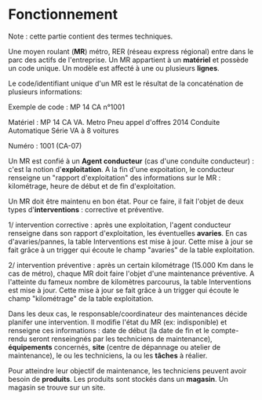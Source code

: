 # Fonctionnement

Note : cette partie contient des termes techniques.

Une moyen roulant (__MR__) métro, RER (réseau express régional) entre dans le parc des actifs de l'entreprise. 
Un MR appartient à un __matériel__ et possède un code unique.
Un modèle est affecté à une ou plusieurs __lignes__.

Le code/identifiant unique d'un MR est le résultat de la concaténation de plusieurs informations:

Exemple de code : MP 14 CA n°1001

Matériel : MP 14 CA VA. Metro Pneu appel d'offres 2014 Conduite Automatique Série VA à 8 voitures

Numéro : 1001 (CA-07)

Un MR est confié à un __Agent conducteur__ (cas d'une conduite conducteur) : c'est la notion d'__exploitation__. A la fin d'une expoitation, le conducteur renseigne un "rapport d'exploitation" des informations sur le MR : kilométrage, heure de début et de fin d'exploitation.

Un MR doit être maintenu en bon état. Pour ce faire, il fait l'objet de deux types d'__interventions__ : corrective et préventive.

1/ intervention corrective : après une exploitation, l'agent conducteur renseigne dans son rapport d'exploitation, les éventuelles __avaries__. En cas d'avaries/pannes, la table Interventions est mise à jour. Cette mise à jour se fait grâce à un trigger qui écoute le champ "avaries" de la table exploitation.

2/ intervention préventive : après un certain kilométrage (15.000 Km dans le cas de métro), chaque MR doit faire l'objet d'une maintenance préventive. A l'atteinte du fameux nombre de kilomètres parcourus, la table Interventions est mise à jour. Cette mise à jour se fait grâce à un trigger qui écoute le champ "kilométrage" de la table exploitation.

Dans les deux cas, le responsable/coordinateur des maintenances décide planifer une intervention. Il modifie l'état du MR (ex: indisponible) et renseigne ces informations : date de début (la date de fin et le compte-rendu seront renseingnés par les techniciens de maintenance), __équipements__ concernés, __site__ (centre de dépannage ou atelier de maintenance), le ou les techniciens, la ou les __tâches__ à réalier.

Pour atteindre leur objectif de maintenance, les techniciens peuvent avoir besoin de __produits__. Les produits sont stockés dans un __magasin__. Un magasin se trouve sur un site.
